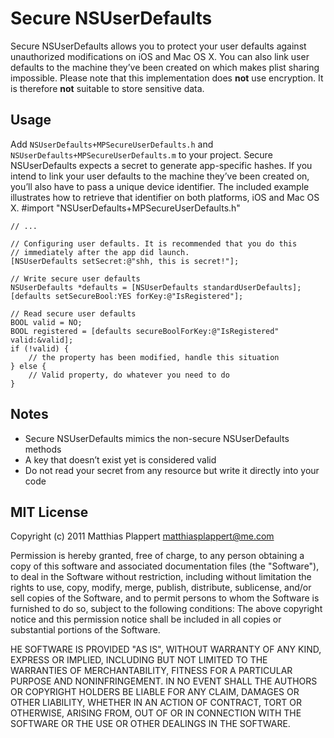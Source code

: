 # Secure NSUserDefaults
Secure NSUserDefaults allows you to protect your user defaults against unauthorized modifications on iOS and Mac OS X. You can also link user defaults to the machine they’ve been created on which makes plist sharing impossible. Please note that this implementation does **not** use encryption. It is therefore **not** suitable to store sensitive data.

## Usage
Add `NSUserDefaults+MPSecureUserDefaults.h` and `NSUserDefaults+MPSecureUserDefaults.m` to your project. Secure NSUserDefaults expects a secret to generate app-specific hashes. If you intend to link your user defaults to the machine they’ve been created on, you’ll also have to pass a unique device identifier. The included example illustrates how to retrieve that identifier on both platforms, iOS and Mac OS X.
    #import "NSUserDefaults+MPSecureUserDefaults.h"
    
    // ...
    
    // Configuring user defaults. It is recommended that you do this
    // immediately after the app did launch.
    [NSUserDefaults setSecret:@"shh, this is secret!"];

    // Write secure user defaults
	NSUserDefaults *defaults = [NSUserDefaults standardUserDefaults];
    [defaults setSecureBool:YES forKey:@"IsRegistered"];
    
    // Read secure user defaults
    BOOL valid = NO;
    BOOL registered = [defaults secureBoolForKey:@"IsRegistered" valid:&valid];
    if (!valid) {
	    // the property has been modified, handle this situation
    } else {
	    // Valid property, do whatever you need to do
    }

## Notes
* Secure NSUserDefaults mimics the non-secure NSUserDefaults methods
* A key that doesn’t exist yet is considered valid
* Do not read your secret from any resource but write it directly into your code

## MIT License
Copyright (c) 2011 Matthias Plappert <matthiasplappert@me.com>

Permission is hereby granted, free of charge, to any person obtaining a copy of this software and associated documentation files (the "Software"), to deal in the Software without restriction, including without limitation the rights to use, copy, modify, merge, publish, distribute, sublicense, and/or sell copies of the Software, and to permit persons to whom the Software is furnished to do so, subject to the following conditions: The above copyright notice and this permission notice shall be included in all copies or substantial portions of the Software.

HE SOFTWARE IS PROVIDED "AS IS", WITHOUT WARRANTY OF ANY KIND, EXPRESS OR IMPLIED, INCLUDING BUT NOT LIMITED TO THE WARRANTIES OF MERCHANTABILITY, FITNESS FOR A PARTICULAR PURPOSE AND NONINFRINGEMENT. IN NO EVENT SHALL THE AUTHORS OR COPYRIGHT HOLDERS BE LIABLE FOR ANY CLAIM, DAMAGES OR OTHER LIABILITY, WHETHER IN AN ACTION OF CONTRACT, TORT OR OTHERWISE, ARISING FROM, OUT OF OR IN CONNECTION WITH THE SOFTWARE OR THE USE OR OTHER DEALINGS IN THE SOFTWARE.